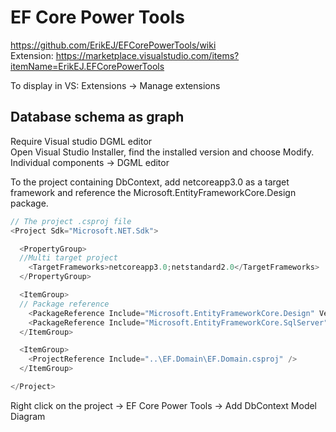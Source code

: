 
# EF Core Power Tools

https://github.com/ErikEJ/EFCorePowerTools/wiki \
Extension: https://marketplace.visualstudio.com/items?itemName=ErikEJ.EFCorePowerTools

To display in VS: Extensions -> Manage extensions

## Database schema as graph
Require Visual studio DGML editor\
Open Visual Studio Installer, find the installed version and choose Modify.\
Individual components -> DGML editor

To the project containing DbContext, add netcoreapp3.0 as a target framework and reference
the Microsoft.EntityFrameworkCore.Design package.
```C#
// The project .csproj file
<Project Sdk="Microsoft.NET.Sdk">

  <PropertyGroup>
  //Multi target project
    <TargetFrameworks>netcoreapp3.0;netstandard2.0</TargetFrameworks>
  </PropertyGroup>

  <ItemGroup>
  // Package reference
    <PackageReference Include="Microsoft.EntityFrameworkCore.Design" Version="3.1.0" />
    <PackageReference Include="Microsoft.EntityFrameworkCore.SqlServer" Version="3.1.5" />
  </ItemGroup>

  <ItemGroup>
    <ProjectReference Include="..\EF.Domain\EF.Domain.csproj" />
  </ItemGroup>

</Project>
```
Right click on the project -> EF Core Power Tools -> Add DbContext Model Diagram